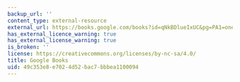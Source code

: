```yaml
---
backup_url: ''
content_type: external-resource
external_url: https://books.google.com/books?id=qNkBDlueIxUC&pg=PA1=onepage#v=onepage&q&f=false
has_external_licence_warning: true
has_external_license_warning: true
is_broken: ''
license: https://creativecommons.org/licenses/by-nc-sa/4.0/
title: Google Books
uid: 49c353e8-e702-4d52-bac7-bbbea1100094
---
```

